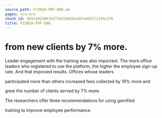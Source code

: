 ```yaml
---
source_path: F2302A-PDF-ENG.md
pages: n/a-n/a
chunk_id: 4652a922b616271923862b1a9fae65171334c276
title: F2302A-PDF-ENG
---
```

# from new clients by 7% more.

Leader engagement with the training was also important. The more oﬃce leaders who registered to use the platform, the higher the employee sign-up rate. And that improved results. Oﬃces whose leaders

participated more than others increased fees collected by 19% more and

grew the number of clients served by 7% more.

The researchers oﬀer three recommendations for using gamiﬁed

training to improve employee performance.
